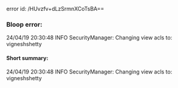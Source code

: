 error id: /HUvzfv+dLzSrmnXCoTsBA==
### Bloop error:

24/04/19 20:30:48 INFO SecurityManager: Changing view acls to: vigneshshetty
#### Short summary: 

24/04/19 20:30:48 INFO SecurityManager: Changing view acls to: vigneshshetty
